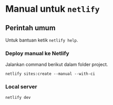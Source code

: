 # Manual untuk `netlify`

## Perintah umum
Untuk bantuan ketik `netlify help`.

### Deploy manual ke Netlify
Jalankan command berikut dalam folder project.
```
netlify sites:create --manual --with-ci
```

### Local server
```
netlify dev
```